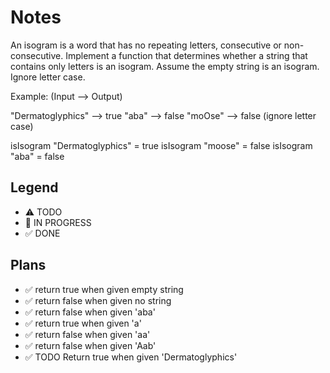 # Notes

An isogram is a word that has no repeating letters, consecutive or non-consecutive. Implement a function that determines whether a string that contains only letters is an isogram. Assume the empty string is an isogram. Ignore letter case.

Example: (Input --> Output)

"Dermatoglyphics" --> true "aba" --> false "moOse" --> false (ignore letter case)

isIsogram "Dermatoglyphics" = true
isIsogram "moose" = false
isIsogram "aba" = false

## Legend
- ⚠ TODO
- 🚧 IN PROGRESS
- ✅ DONE

## Plans

- ✅  return true when given empty string
- ✅  return false when given no string
- ✅  return false when given 'aba'
- ✅  return true when given 'a'
- ✅  return false when given 'aa'
- ✅  return false when given 'Aab'
- ✅  TODO Return true when given 'Dermatoglyphics'